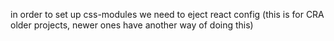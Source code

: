 in order to set up css-modules we need to eject react config (this is for CRA older projects, newer ones have another way of doing this)
